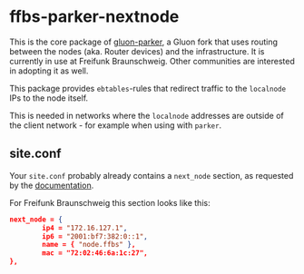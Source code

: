ffbs-parker-nextnode
====================

This is the core package of [gluon-parker](https://github.com/ffbs/gluon-parker),
a Gluon fork that uses routing between the nodes
(aka. Router devices) and the infrastructure.
It is currently in use at Freifunk Braunschweig.
Other communities are interested in adopting it as well.

This package provides `ebtables`-rules that redirect traffic to the
`localnode` IPs to the node itself.

This is needed in networks where the `localnode` addresses are outside
of the client network - for example when using with `parker`.

site.conf
---------

Your `site.conf` probably already contains a `next_node` section, as
requested by the [documentation](https://gluon.readthedocs.io/en/latest/user/site.html).

For Freifunk Braunschweig this section looks like this:

```json
next_node = {
        ip4 = "172.16.127.1",
        ip6 = "2001:bf7:382:0::1",
        name = { "node.ffbs" },
        mac = "72:02:46:6a:1c:27",
},
```
